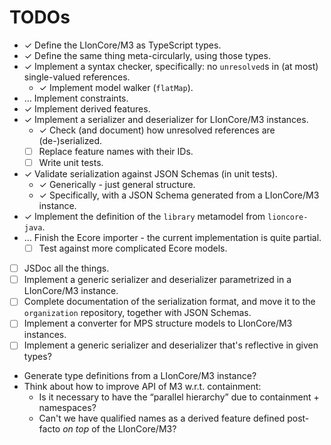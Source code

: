 # TODOs

* &#10003; Define the LIonCore/M3 as TypeScript types.
* &#10003; Define the same thing meta-circularly, using those types.
* &#10003; Implement a syntax checker, specifically: no `unresolved`s in (at most) single-valued references.
    * &#10003; Implement model walker (`flatMap`).
* &hellip; Implement constraints.
* &#10003; Implement derived features.
* &#10003; Implement a serializer and deserializer for LIonCore/M3 instances.
    * &#10003; Check (and document) how unresolved references are (de-)serialized.
    * [ ] Replace feature names with their IDs.
    * [ ] Write unit tests.
* &#10003; Validate serialization against JSON Schemas (in unit tests).
    * &#10003; Generically - just general structure.
    * &#10003; Specifically, with a JSON Schema generated from a LIonCore/M3 instance.
* &#10003; Implement the definition of the `library` metamodel from `lioncore-java`.
* &hellip; Finish the Ecore importer - the current implementation is quite partial.
    * [ ] Test against more complicated Ecore models.
* [ ] JSDoc all the things.
* [ ] Implement a generic serializer and deserializer parametrized in a LIonCore/M3 instance.
* [ ] Complete documentation of the serialization format, and move it to the `organization` repository, together with JSON Schemas.
* [ ] Implement a converter for MPS structure models to LIonCore/M3 instances.
* [ ] Implement a generic serializer and deserializer that's reflective in given types?
* Generate type definitions from a LIonCore/M3 instance?
* Think about how to improve API of M3 w.r.t. containment:
    * Is it necessary to have the “parallel hierarchy” due to containment + namespaces?
    * Can't we have qualified names as a derived feature defined post-facto _on top_ of the LIonCore/M3?

